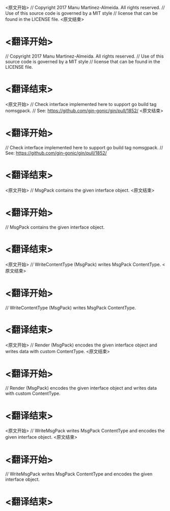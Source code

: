 
<原文开始>
// Copyright 2017 Manu Martinez-Almeida. All rights reserved.
// Use of this source code is governed by a MIT style
// license that can be found in the LICENSE file.
<原文结束>

# <翻译开始>
// Copyright 2017 Manu Martinez-Almeida. All rights reserved.
// Use of this source code is governed by a MIT style
// license that can be found in the LICENSE file.
# <翻译结束>


<原文开始>
// Check interface implemented here to support go build tag nomsgpack.
// See: https://github.com/gin-gonic/gin/pull/1852/
<原文结束>

# <翻译开始>
// Check interface implemented here to support go build tag nomsgpack.
// See: https://github.com/gin-gonic/gin/pull/1852/
# <翻译结束>


<原文开始>
// MsgPack contains the given interface object.
<原文结束>

# <翻译开始>
// MsgPack contains the given interface object.
# <翻译结束>


<原文开始>
// WriteContentType (MsgPack) writes MsgPack ContentType.
<原文结束>

# <翻译开始>
// WriteContentType (MsgPack) writes MsgPack ContentType.
# <翻译结束>


<原文开始>
// Render (MsgPack) encodes the given interface object and writes data with custom ContentType.
<原文结束>

# <翻译开始>
// Render (MsgPack) encodes the given interface object and writes data with custom ContentType.
# <翻译结束>


<原文开始>
// WriteMsgPack writes MsgPack ContentType and encodes the given interface object.
<原文结束>

# <翻译开始>
// WriteMsgPack writes MsgPack ContentType and encodes the given interface object.
# <翻译结束>

